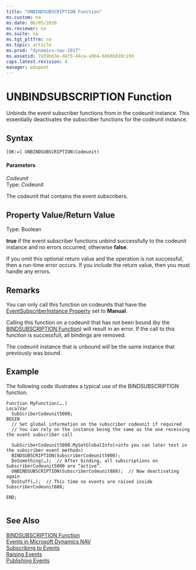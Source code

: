 ```yaml
---
title: "UNBINDSUBSCRIPTION Function"
ms.custom: na
ms.date: 06/05/2016
ms.reviewer: na
ms.suite: na
ms.tgt_pltfrm: na
ms.topic: article
ms.prod: "dynamics-nav-2017"
ms.assetid: 7a59b63e-d8f5-44ca-a9b4-6b68b810c19d
caps.latest.revision: 4
manager: edupont
---
```

# UNBINDSUBSCRIPTION Function
Unbinds the event subscriber functions from in the codeunit instance. This essentially deactivates the subscriber functions for the codeunit instance.  
  
## Syntax  
  
```  
[OK:=] UNBINDSUBSCRIPTION(Codeunit)  
```  
  
#### Parameters  
 *Codeunit*  
 Type: Codeunit  
  
 The codeunit that contains the event subscribers.  
  
## Property Value/Return Value  
 Type: Boolean  
  
 **true** if the event subscriber functions unbind successfully to the codeunit instance and no errors occurred; otherwise **false**.  
  
 If you omit this optional return value and the operation is not successful, then a run-time error occurs. If you include the return value, then you must handle any errors.  
  
## Remarks  
 You can only call this function on codeunits that have the [EventSubscriberInstance Property](EventSubscriberInstance-Property.md) set to **Manual**.  
  
 Calling this function on a codeunit that has not been bound \(by the [BINDSUBSCRIPTION Function](BINDSUBSCRIPTION-Function.md)\) will result in an error. If the call to this function is successfull, all bindings are removed.  
  
 The codeunit instance that is unbound will be the same instance that previously was bound.  
  
## Example  
 The following code illustrates a typical use of the BINDSUBSCRIPTION function.  
  
```  
Function MyFunction(….)  
LocalVar  
  SubScriberCodeunit5000;  
BEGIN  
  // Set global information on the subscriber codeunit if required  
  // You can rely on the instance being the same as the one receiving the event subscriber call  
  
  SubScriberCodeunit5000.MySetGlobalInfo(<info you can later test in the subscriber event method>)  
  BINDSUBSCRIPTION(SubscriberCodeunit5000);  
  DoSomething(…);  // After binding, all subscriptions on SubscriberCodeunit5000 are “active”.  
  UNBINDSUBSCRIPTION(SubscriberCodeunit888);  // Now deactivating again  
  DoStuff(…);  // This time no events are raised inside SubscriberCodeunit888;  
  
END;  
  
```  
  
## See Also  
 [BINDSUBSCRIPTION Function](BINDSUBSCRIPTION-Function.md)   
 [Events in Microsoft Dynamics NAV](Events-in-Microsoft-Dynamics-NAV.md)   
 [Subscribing to Events](Subscribing-to-Events.md)   
 [Raising Events](Raising-Events.md)   
 [Publishing Events](Publishing-Events.md)